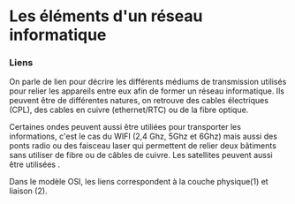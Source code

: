 # Les éléments d'un réseau informatique

### Liens

On parle de lien pour décrire les différents médiums de transmission utilisés pour relier les appareils entre eux afin de former un réseau informatique.
Ils peuvent être de différentes natures, on retrouve des cables électriques (CPL), des cables en cuivre (ethernet/RTC) ou de la fibre optique. 

Certaines ondes peuvent aussi être utiliées pour transporter les informations, c'est le cas du WIFI (2,4 Ghz, 5Ghz et 6Ghz) mais aussi des ponts radio ou des faisceau laser qui permettent de relier deux bâtiments sans utiliser de fibre ou de câbles de cuivre. Les satellites peuvent aussi être utilisées .

Dans le modèle OSI, les liens correspondent à la couche physique(1) et liaison (2).

